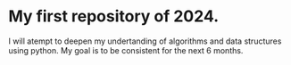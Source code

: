 # My first repository of 2024.

I will atempt to deepen my undertanding of algorithms and data structures using python. My goal is to be consistent for the next 6 months.